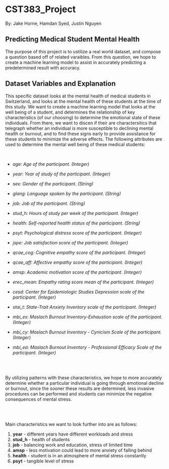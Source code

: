 # CST383_Project
By: Jake Horne, Hamdan Syed, Justin Nguyen

## Predicting Medical Student Mental Health

The purpose of this project is to ustilize a real world dataset, and compose a question based off of related varaibles. From this question, we hope to create a machine learning model to assist in accurately predicting a predetermined result with accuracy.

## Dataset Variables and Explanation

This specific dataset looks at the mental health of medical students in Switzerland, and looks at the mental health of these students at the time of this study. We want to create a machine learning model that looks at the well being of a student, and determines the relationship of key characteristics (of our choosing) to determine the emotional state of these individuals. From there, we want to discen if their are charactersitics that telegraph whether an individual is more susceptible to declining mental health or burnout, and to find these signs early to provide assistance for these students to minimize the adverse effects. The following attributes are used to determine the mental well being of these medical students:

</br>
<i>
  
* age: Age of the participant. (Integer)

* year: Year of study of the participant. (Integer)

* sex: Gender of the participant. (String)

* glang: Language spoken by the participant. (String)

* job: Job of the participant. (String)

* stud_h: Hours of study per week of the participant. (Integer)

* health: Self-reported health status of the participant. (String)

* psyt: Psychological distress score of the participant. (Integer)

* jspe: Job satisfaction score of the participant. (Integer)

* qcae_cog: Cognitive empathy score of the participant. (Integer)

* qcae_aff: Affective empathy score of the participant. (Integer)

* amsp: Academic motivation score of the participant. (Integer)

* erec_mean: Empathy rating score mean of the participant. (Integer)

* cesd: Center for Epidemiologic Studies Depression scale of the participant. (Integer)

* stai_t: State-Trait Anxiety Inventory scale of the participant. (Integer)

* mbi_ex: Maslach Burnout Inventory-Exhaustion scale of the participant. (Integer)

* mbi_cy: Maslach Burnout Inventory - Cynicism Scale of the participant. (Integer)

* mbi_ea: Maslach Burnout Inventory - Professional Efficacy Scale of the participant. (Integer)
</i>

</br>
</br>

By utilizing patterns with these characteristics, we hope to more accurately determine whether a particular individual is going through emotional decline or burnout, since the sooner these results are determined, less invasive procedures can be performed and students can minimize the negative consequences of mental stress.

</br>
</br>

Main characteristics we want to look further into are as follows:

1. <b>year</b> - different years have different workloads and stress
2. <b>stud_h</b> - health of students
3. <b>job</b> - balancing work and education, stress of limited time
4. <b>amsp</b> - less motivation could lead to more anxiety of falling behind
5. <b>health</b> - student is in an atmosphere of mental stress constantly
6. <b>psyt</b> - tangible level of stress
  

